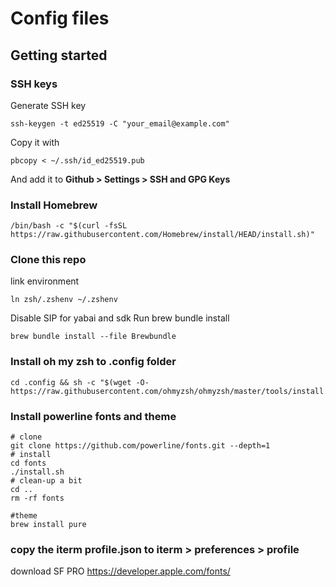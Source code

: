 # Config files

## Getting started

### SSH keys
Generate SSH key
```
ssh-keygen -t ed25519 -C "your_email@example.com"
```
Copy it with
```
pbcopy < ~/.ssh/id_ed25519.pub
```
And add it to **Github > Settings > SSH and GPG Keys**

### Install Homebrew
```
/bin/bash -c "$(curl -fsSL https://raw.githubusercontent.com/Homebrew/install/HEAD/install.sh)"
```

### Clone this repo

link environment
```
ln zsh/.zshenv ~/.zshenv
```
Disable SIP for yabai and sdk
Run brew bundle install
```
brew bundle install --file Brewbundle
```
### Install oh my zsh to .config folder
```
cd .config && sh -c "$(wget -O- https://raw.githubusercontent.com/ohmyzsh/ohmyzsh/master/tools/install.sh)"
```

### Install powerline fonts and theme
```
# clone
git clone https://github.com/powerline/fonts.git --depth=1
# install
cd fonts
./install.sh
# clean-up a bit
cd ..
rm -rf fonts

#theme
brew install pure
```
### copy the iterm profile.json to iterm > preferences > profile
download SF PRO https://developer.apple.com/fonts/
